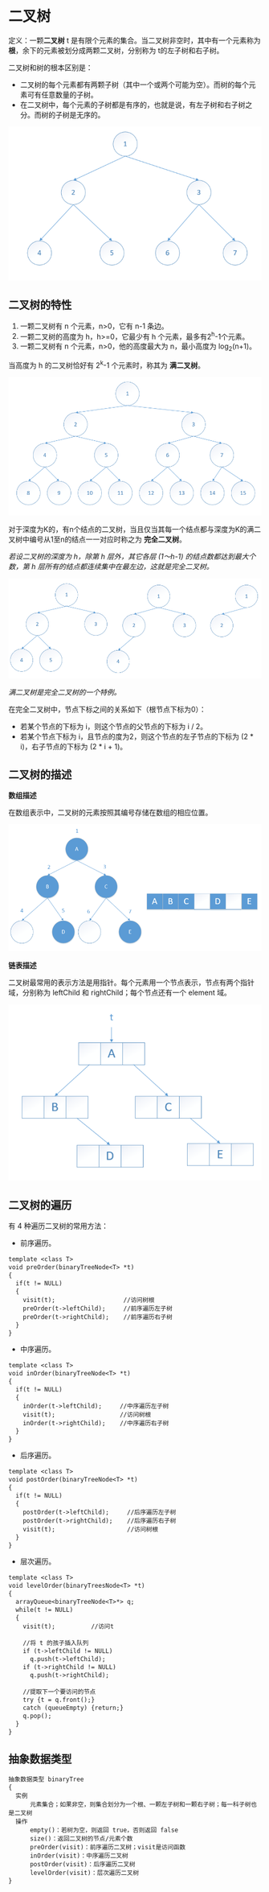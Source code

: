 # 二叉树
定义：一颗**二叉树** t 是有限个元素的集合。当二叉树非空时，其中有一个元素称为 **根**，余下的元素被划分成两颗二叉树，分别称为 t的左子树和右子树。

二叉树和树的根本区别是：

* 二叉树的每个元素都有两颗子树（其中一个或两个可能为空）。而树的每个元素可有任意数量的子树。
* 在二叉树中，每个元素的子树都是有序的，也就是说，有左子树和右子树之分。而树的子树是无序的。

![二叉树](../../图片/二叉树.png)

## 二叉树的特性
1. 一颗二叉树有 n 个元素，n>0，它有 n-1 条边。
2. 一颗二叉树的高度为 h，h>=0，它最少有 h 个元素，最多有2<sup>h</sup>-1个元素。
3. 一颗二叉树有 n 个元素，n>0，他的高度最大为 n，最小高度为 log<sub>2</sub>(n+1)。

当高度为 h 的二叉树恰好有 2<sup>k</sup>-1 个元素时，称其为 **满二叉树**。

![满二叉树](../../图片/满二叉树.png) 

对于深度为K的，有n个结点的二叉树，当且仅当其每一个结点都与深度为K的满二叉树中编号从1至n的结点一一对应时称之为 **完全二叉树**。

*若设二叉树的深度为 h，除第 h 层外，其它各层 (1～h-1) 的结点数都达到最大个数，第 h 层所有的结点都连续集中在最左边，这就是完全二叉树。*

![完全二叉树](../../图片/完全二叉树.png)  

*满二叉树是完全二叉树的一个特例。*

在完全二叉树中，节点下标之间的关系如下（根节点下标为0）：

* 若某个节点的下标为 i，则这个节点的父节点的下标为 i / 2。
* 若某个节点下标为 i，且节点的度为2，则这个节点的左子节点的下标为 (2 * i)，右子节点的下标为 (2 * i + 1)。

## 二叉树的描述

**数组描述**

在数组表示中，二叉树的元素按照其编号存储在数组的相应位置。

![二叉树数组描述](../../图片/二叉树数组描述.png)  

**链表描述**

二叉树最常用的表示方法是用指针。每个元素用一个节点表示，节点有两个指针域，分别称为 leftChild 和 rightChild；每个节点还有一个 element 域。

![二叉树链表描述](../../图片/二叉树链表描述.png)   

## 二叉树的遍历

有 4 种遍历二叉树的常用方法：

* 前序遍历。

```
template <class T>
void preOrder(binaryTreeNode<T> *t)
{
  if(t != NULL)
  {
    visit(t);                   //访问树根
    preOrder(t->leftChild);     //前序遍历左子树
    preOrder(t->rightChild);    //前序遍历右子树
  }
}
```

* 中序遍历。

```
template <class T>
void inOrder(binaryTreeNode<T> *t)
{
  if(t != NULL)
  {
    inOrder(t->leftChild);     //中序遍历左子树
    visit(t);                  //访问树根
    inOrder(t->rightChild);    //中序遍历右子树
  }
}
```

* 后序遍历。

```
template <class T>
void postOrder(binaryTreeNode<T> *t)
{
  if(t != NULL)
  {
    postOrder(t->leftChild);     //后序遍历左子树
    postOrder(t->rightChild);    //后序遍历右子树
    visit(t);                    //访问树根
  }
}
```

* 层次遍历。

```
template <class T>
void levelOrder(binaryTreesNode<T> *t)
{
  arrayQueue<binaryTreeNode<T>*> q;
  while(t != NULL)
  {
    visit(t);          //访问t

    //将 t 的孩子插入队列
    if (t->leftChild != NULL)
      q.push(t->leftChild);
    if (t->rightChild != NULL)
      q.push(t->rightChild);

    //提取下一个要访问的节点
    try {t = q.front();}
    catch (queueEmpty) {return;}
    q.pop();
  }
}
```

## 抽象数据类型

```
抽象数据类型 binaryTree
{
  实例
      元素集合；如果非空，则集合划分为一个根、一颗左子树和一颗右子树；每一科子树也是二叉树
  操作
      empty()：若树为空，则返回 true，否则返回 false
      size()：返回二叉树的节点/元素个数
      preOrder(visit)：前序遍历二叉树；visit是访问函数
      inOrder(visit)：中序遍历二叉树
      postOrder(visit)：后序遍历二叉树
      levelOrder(visit)：层次遍历二叉树
}
```
